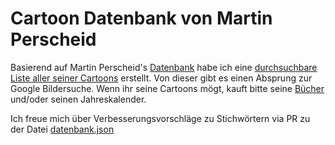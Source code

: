 # Cartoon Datenbank von Martin Perscheid

Basierend auf Martin Perscheid's [Datenbank](https://www.martin-perscheid.de/datenbank.html) habe ich eine [durchsuchbare Liste aller seiner Cartoons](https://entorb.net/perscheid/) erstellt. Von dieser gibt es einen Absprung zur Google Bildersuche. Wenn ihr seine Cartoons mögt, kauft bitte seine [Bücher](https://www.martin-perscheid.de/buecher.html) und/oder seinen Jahreskalender.

Ich freue mich über Verbesserungsvorschläge zu Stichwörtern via PR zu der Datei [datenbank.json](https://github.com/entorb/perscheid/blob/main/datenbank.json)
